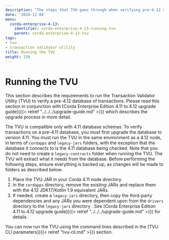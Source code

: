 ```yaml
---
description: "The steps that TVU goes through when verifying pre-4.12 database of transactions."
date: '2024-11-04'
menu:
  corda-enterprise-4-13:
    identifier: corda-enterprise-4-13-running-tvu
    parent: corda-enterprise-4-13-tvu
tags:
- tvu
- transaction validator utility
title: Running the TVU
weight: 150
---
```


# Running the TVU

This section describes the requirements to run the Transaction Validator Utility (TVU) to verify a pre-4.12 database of transactions. Please read this section in conjunction with [Corda Enterprise Edition 4.11 to 4.12 upgrade guide]({{< relref "../../../upgrade-guide.md" >}}) which describes the upgrade process in more detail.

The TVU is compatible only with 4.11 database schemas. To verify transactions on a pre-4.11 database, you must first upgrade the database to version 4.11. You must run the TVU in the same environment as a 4.12 node, in terms of `cordapps` and `legacy-jars` folders, with the exception that the database it connects to is the 4.11 database being checked. Note that you do not need to create a `legacy-contracts` folder when running the TVU. The TVU will extract what it needs from the database. Before performing the following steps, ensure everything is backed up, as changes will be made to folders as described below.

1. Place the TVU JAR in your Corda 4.11 node directory.
2. In the `cordapps` directory, remove the existing JARs and replace them with the 4.12 JDK17/Kotlin 1.9 equivalent JARs.
3. If needed, create a `legacy-jars` directory, then copy the third-party dependencies and any JARs you were dependent upon from the `drivers` directory to the `legacy-jars` directory . See [Corda Enterprise Edition 4.11 to 4.12 upgrade guide]({{< relref "../../../upgrade-guide.md" >}}) for details.

You can now run the TVU using the command lines described in the [TVU CLI parameters]({{< relref "tvu-cli.md" >}}) section.
